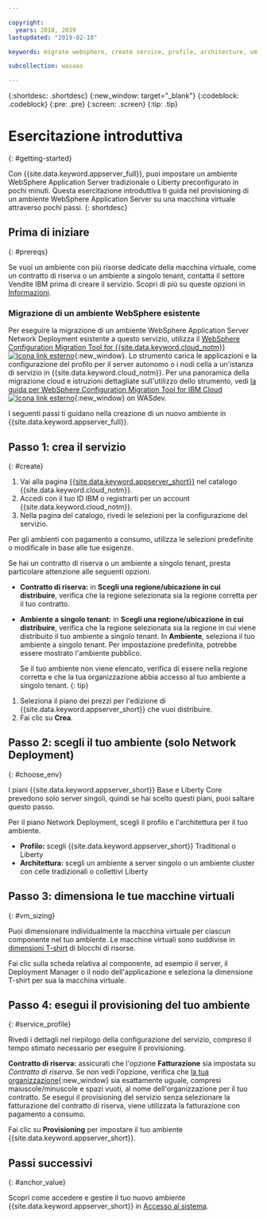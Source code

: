 ```yaml
---

copyright:
  years: 2018, 2019
lastupdated: "2019-02-18"

keywords: migrate websphere, create service, profile, architecture, vm, virtual machine, provision

subcollection: wasaas

---
```


{:shortdesc: .shortdesc}
{:new_window: target="_blank"}
{:codeblock: .codeblock}
{:pre: .pre}
{:screen: .screen}
{:tip: .tip}


# Esercitazione introduttiva
{: #getting-started}

Con {{site.data.keyword.appserver_full}}, puoi impostare un ambiente WebSphere Application Server tradizionale o Liberty preconfigurato in pochi minuti. Questa esercitazione introduttiva ti guida nel provisioning di un ambiente WebSphere Application Server su una macchina virtuale attraverso pochi passi.
{: shortdesc}

## Prima di iniziare
{: #prereqs}

Se vuoi un ambiente con più risorse dedicate della macchina virtuale, come un contratto di riserva o un ambiente a singolo tenant, contatta il settore Vendite IBM prima di creare il servizio. Scopri di più su queste opzioni in [Informazioni](/docs/services/ApplicationServeronCloud?topic=wasaas-about#about).

### Migrazione di un ambiente WebSphere esistente

Per eseguire la migrazione di un ambiente WebSphere Application Server Network Deployment esistente a questo servizio, utilizza il [WebSphere Configuration Migration Tool for {{site.data.keyword.cloud_notm}} ![Icona link esterno](../../icons/launch-glyph.svg "Icona link esterno")](https://developer.ibm.com/wasdev/downloads/#asset/tools-WebSphere_Configuration_Migration_Tool_for_IBM_Cloud){:new_window}. Lo strumento carica le applicazioni e la configurazione del profilo per il server autonomo o i nodi cella a un'istanza di servizio in {{site.data.keyword.cloud_notm}}. Per una panoramica della migrazione cloud e istruzioni dettagliate sull'utilizzo dello strumento, vedi [la guida per WebSphere Configuration Migration Tool for IBM Cloud ![Icona link esterno](../../icons/launch-glyph.svg "Icona link esterno")](https://developer.ibm.com/wasdev/docs/websphere-config-migration-cloud/){:new_window}  on WASdev.

I seguenti passi ti guidano nella creazione di un nuovo ambiente in {{site.data.keyword.appserver_full}}.

## Passo 1: crea il servizio
{: #create}

1. Vai alla pagina [{{site.data.keyword.appserver_short}}](https://{DomainName}/catalog/services/websphere-application-server) nel catalogo {{site.data.keyword.cloud_notm}}.
1. Accedi con il tuo ID IBM o registrarti per un account {{site.data.keyword.cloud_notm}}.
1. Nella pagina del catalogo, rivedi le selezioni per la configurazione del servizio.

  Per gli ambienti con pagamento a consumo, utilizza le selezioni predefinite o modificale in base alle tue esigenze.

  Se hai un contratto di riserva o un ambiente a singolo tenant, presta particolare attenzione alle seguenti opzioni.

  * **Contratto di riserva:** in **Scegli una regione/ubicazione in cui distribuire**, verifica che la regione selezionata sia la regione corretta per il tuo contratto.

  * **Ambiente a singolo tenant:** in **Scegli una regione/ubicazione in cui distribuire**, verifica che la regione selezionata sia la regione in cui viene distribuito il tuo ambiente a singolo tenant. In **Ambiente**, seleziona il tuo ambiente a singolo tenant. Per impostazione predefinita, potrebbe essere mostrato l'ambiente pubblico.

    Se il tuo ambiente non viene elencato, verifica di essere nella regione corretta e che la tua organizzazione abbia accesso al tuo ambiente a singolo tenant.
    {: tip}
1. Seleziona il piano dei prezzi per l'edizione di {{site.data.keyword.appserver_short}} che vuoi distribuire.
1. Fai clic su **Crea**.


## Passo 2: scegli il tuo ambiente (solo Network Deployment)
{: #choose_env}

I piani {{site.data.keyword.appserver_short}} Base e Liberty Core prevedono solo server singoli, quindi se hai scelto questi piani, puoi saltare questo passo.

Per il piano Network Deployment, scegli il profilo e l'architettura per il tuo ambiente.

* **Profilo:** scegli {{site.data.keyword.appserver_short}} Traditional o Liberty
* **Architettura:** scegli un ambiente a server singolo o un ambiente cluster con celle tradizionali o collettivi Liberty


## Passo 3: dimensiona le tue macchine virtuali
{: #vm_sizing}

Puoi dimensionare individualmente la macchina virtuale per ciascun componente nel tuo ambiente. Le macchine virtuali sono suddivise in [dimensioni T-shirt](/docs/services/ApplicationServeronCloud?topic=wasaas-about#vm-size) di blocchi di risorse.

Fai clic sulla scheda relativa al componente, ad esempio il server, il Deployment Manager o il nodo dell'applicazione e seleziona la dimensione T-shirt per sua la macchina virtuale.

## Passo 4: esegui il provisioning del tuo ambiente
{: #service_profile}

Rivedi i dettagli nel riepilogo della configurazione del servizio, compreso il tempo stimato necessario per eseguire il provisioning.

**Contratto di riserva:** assicurati che l'opzione **Fatturazione** sia impostata su _Contratto di riserva_. Se non vedi l'opzione, verifica che [la tua organizzazione](/docs/account?topic=account-orgsspacesusers){:new_window} sia esattamente uguale, compresi maiuscole/minuscole e spazi vuoti, al nome dell'organizzazione per il tuo contratto. Se esegui il provisioning del servizio senza selezionare la fatturazione del contratto di riserva, viene utilizzata la fatturazione con pagamento a consumo.

Fai clic su **Provisioning** per impostare il tuo ambiente {{site.data.keyword.appserver_short}}.

## Passi successivi
{: #anchor_value}

Scopri come accedere e gestire il tuo nuovo ambiente {{site.data.keyword.appserver_short}} in [Accesso al sistema](/docs/services/ApplicationServeronCloud?topic=wasaas-system_access).
